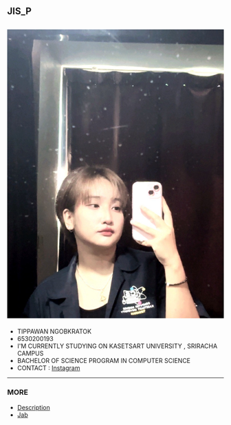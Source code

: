 ## JIS_P
![Profile](profile/Img_profile.jpg)
---
* TIPPAWAN NGOBKRATOK
* 6530200193
* I'M CURRENTLY STUDYING ON KASETSART UNIVERSITY , SRIRACHA CAMPUS
* BACHELOR OF SCIENCE PROGRAM IN COMPUTER SCIENCE
* CONTACT : [Instagram](https://www.instagram.com/jis_p03)
---
### MORE
* [Description](description.md)
* [Jab](https://Jabjibi.github.io)

